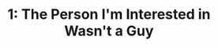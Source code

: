 ---
layout: translation_page
title: "1: The Person I'm Interested in Wasn't a Guy"
source-url: https://twitter.com/agu_knzm/status/1512998788025110532
source-embed: <blockquote class="twitter-tweet"><p lang="ja" dir="ltr">気になってる人が男じゃなかった <a href="https://t.co/MFZZ5X4bAj">pic.twitter.com/MFZZ5X4bAj</a></p>&mdash; 新井すみこ (@agu_knzm) <a href="https://twitter.com/agu_knzm/status/1512998788025110532?ref_src=twsrc%5Etfw">April 10, 2022</a></blockquote> <script async src="https://platform.twitter.com/widgets.js" charset="utf-8"></script> 
---
